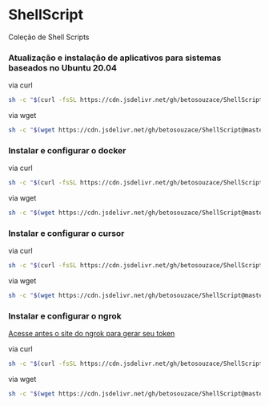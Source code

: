 # ShellScript
Coleção de Shell Scripts

### Atualização e instalação de aplicativos para sistemas baseados no Ubuntu 20.04

via curl
```bash
sh -c "$(curl -fsSL https://cdn.jsdelivr.net/gh/betosouzace/ShellScript@master/UbuntuBasedInstall.sh)"
```

via wget
```bash
sh -c "$(wget https://cdn.jsdelivr.net/gh/betosouzace/ShellScript@master/UbuntuBasedInstall.sh -O -)"
```

### Instalar e configurar o docker

via curl
```bash
sh -c "$(curl -fsSL https://cdn.jsdelivr.net/gh/betosouzace/ShellScript@master/docker.sh)"
```

via wget
```bash
sh -c "$(wget https://cdn.jsdelivr.net/gh/betosouzace/ShellScript@master/docker.sh -O -)"
```

### Instalar e configurar o cursor

via curl
```bash
sh -c "$(curl -fsSL https://cdn.jsdelivr.net/gh/betosouzace/ShellScript@master/cursor.sh)"
```

via wget
```bash
sh -c "$(wget https://cdn.jsdelivr.net/gh/betosouzace/ShellScript@master/cursor.sh -O -)"
```

### Instalar e configurar o ngrok
[Acesse antes o site do ngrok para gerar seu token](https://dashboard.ngrok.com/login)

via curl
```bash
sh -c "$(curl -fsSL https://cdn.jsdelivr.net/gh/betosouzace/ShellScript@master/ngrok.sh)"
```

via wget
```bash
sh -c "$(wget https://cdn.jsdelivr.net/gh/betosouzace/ShellScript@master/ngrok.sh -O -)"
```

